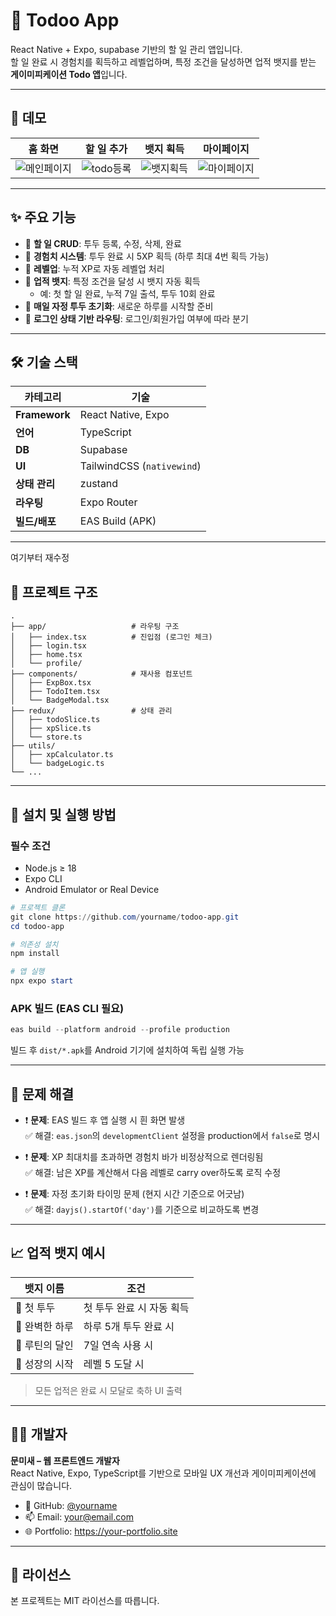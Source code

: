# 📱 Todoo App

React Native + Expo, supabase 기반의 할 일 관리 앱입니다.  
할 일 완료 시 경험치를 획득하고 레벨업하며, 특정 조건을 달성하면 업적 뱃지를 받는 **게이미피케이션 Todo 앱**입니다.

---

## 🎥 데모

| 홈 화면 | 할 일 추가 | 뱃지 획득 | 마이페이지 |
| ------- | ---------- | ------- | ---------- |
| ![메인페이지](https://github.com/user-attachments/assets/e338f1bb-3f53-4ddc-b982-43e5e0148264) | ![todo등록](https://github.com/user-attachments/assets/43f8d010-64a6-4f3e-8598-f5428f50433f) | ![뱃지획득](https://github.com/user-attachments/assets/c30ebae3-4d0e-433a-a3bb-72a4848f30ba) | ![마이페이지](https://github.com/user-attachments/assets/5974f7b5-f3f0-4197-80f2-e67da79cf17f)

---

## ✨ 주요 기능

- 📝 **할 일 CRUD**: 투두 등록, 수정, 삭제, 완료
- 🌱 **경험치 시스템**: 투두 완료 시 5XP 획득 (하루 최대 4번 획득 가능)
- 🧠 **레벨업**: 누적 XP로 자동 레벨업 처리
- 🏅 **업적 뱃지**: 특정 조건을 달성 시 뱃지 자동 획득
  - 예: 첫 할 일 완료, 누적 7일 출석, 투두 10회 완료
- 🌙 **매일 자정 투두 초기화**: 새로운 하루를 시작할 준비
- 🔐 **로그인 상태 기반 라우팅**: 로그인/회원가입 여부에 따라 분기

---

## 🛠 기술 스택

| 카테고리 | 기술 |
|----------|------|
| **Framework** | React Native, Expo |
| **언어** | TypeScript |
| **DB** | Supabase |
| **UI** | TailwindCSS (`nativewind`) |
| **상태 관리** | zustand |
| **라우팅** | Expo Router |
| **빌드/배포** | EAS Build (APK) |

---
여기부터 재수정
## 📁 프로젝트 구조

```
.
├── app/                   # 라우팅 구조
│   ├── index.tsx          # 진입점 (로그인 체크)
│   ├── login.tsx
│   ├── home.tsx
│   └── profile/
├── components/            # 재사용 컴포넌트
│   ├── ExpBox.tsx
│   ├── TodoItem.tsx
│   └── BadgeModal.tsx
├── redux/                 # 상태 관리
│   ├── todoSlice.ts
│   ├── xpSlice.ts
│   └── store.ts
├── utils/
│   ├── xpCalculator.ts
│   └── badgeLogic.ts
└── ...
```

---

## 🔧 설치 및 실행 방법

### 필수 조건
- Node.js ≥ 18
- Expo CLI
- Android Emulator or Real Device

```powershell
# 프로젝트 클론
git clone https://github.com/yourname/todoo-app.git
cd todoo-app

# 의존성 설치
npm install

# 앱 실행
npx expo start
```

### APK 빌드 (EAS CLI 필요)

```powershell
eas build --platform android --profile production
```

빌드 후 `dist/*.apk`를 Android 기기에 설치하여 독립 실행 가능

---

## 🧩 문제 해결

- ❗ **문제**: EAS 빌드 후 앱 실행 시 흰 화면 발생  
  ✅ 해결: `eas.json`의 `developmentClient` 설정을 production에서 `false`로 명시

- ❗ **문제**: XP 최대치를 초과하면 경험치 바가 비정상적으로 렌더링됨  
  ✅ 해결: 남은 XP를 계산해서 다음 레벨로 carry over하도록 로직 수정

- ❗ **문제**: 자정 초기화 타이밍 문제 (현지 시간 기준으로 어긋남)  
  ✅ 해결: `dayjs().startOf('day')`를 기준으로 비교하도록 변경

---

## 📈 업적 뱃지 예시

| 뱃지 이름 | 조건 |
|-----------|------|
| 🥇 첫 투두 | 첫 투두 완료 시 자동 획득 |
| 💪 완벽한 하루 | 하루 5개 투두 완료 시 |
| 🔁 루틴의 달인 | 7일 연속 사용 시 |
| 🚀 성장의 시작 | 레벨 5 도달 시 |

> 모든 업적은 완료 시 모달로 축하 UI 출력

---

## 🙋‍♂️ 개발자

**문미새 – 웹 프론트엔드 개발자**  
React Native, Expo, TypeScript를 기반으로 모바일 UX 개선과 게이미피케이션에 관심이 많습니다.

- 🐙 GitHub: [@yourname](https://github.com/yourname)
- 📫 Email: your@email.com
- 🌐 Portfolio: https://your-portfolio.site

---

## 📌 라이선스

본 프로젝트는 MIT 라이선스를 따릅니다.

